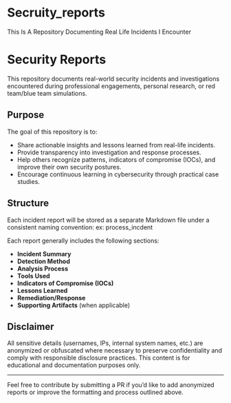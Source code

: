 # Secruity_reports
This Is A Repository Documenting Real Life Incidents I Encounter
# Security Reports

This repository documents real-world security incidents and investigations encountered during professional engagements, personal research, or red team/blue team simulations.

## Purpose

The goal of this repository is to:
- Share actionable insights and lessons learned from real-life incidents.
- Provide transparency into investigation and response processes.
- Help others recognize patterns, indicators of compromise (IOCs), and improve their own security postures.
- Encourage continuous learning in cybersecurity through practical case studies.

## Structure

Each incident report will be stored as a separate Markdown file under a consistent naming convention:
ex: process_incdent



Each report generally includes the following sections:
- **Incident Summary**
- **Detection Method**
- **Analysis Process**
- **Tools Used**
- **Indicators of Compromise (IOCs)**
- **Lessons Learned**
- **Remediation/Response**
- **Supporting Artifacts** (when applicable)

## Disclaimer

All sensitive details (usernames, IPs, internal system names, etc.) are anonymized or obfuscated where necessary to preserve confidentiality and comply with responsible disclosure practices. This content is for educational and documentation purposes only.

---

Feel free to contribute by submitting a PR if you’d like to add anonymized reports or improve the formatting and process outlined above.
